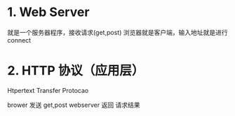 # 1. Web Server
就是一个服务器程序，接收请求(get,post)
浏览器就是客户端，输入地址就是进行connect
# 2. HTTP 协议（应用层）

Htpertext Transfer Protocao 

brower 发送 get,post
webserver 返回 请求结果